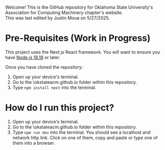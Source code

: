Welcome! This is the GitHub repository for Oklahoma State University's Association for Computing Machinery chapter's website. 
</br>
This was last edited by Justin Moua on 5/27/2025.

# Pre-Requisites (Work in Progress)
This project uses the Next.js React framework. You will want to ensure you have [Node.js 18.18][Node.js Link] or later.

Once you have cloned the repository:
1. Open up your device's terminal.
2. Go to the \okstateacm.github.io folder within this repository.
3. Type ```npm install next``` into the terminal.


# How do I run this project?
1. Open up your device's terminal.
2. Go to the \okstateacm.github.io folder within this repository.
3. Type ```npm run dev``` into the terminal. You should see a localhost and network http link. Click on one of them, copy and paste or type one of them into a browser.

[Node.js Link]: https://nodejs.org/en
